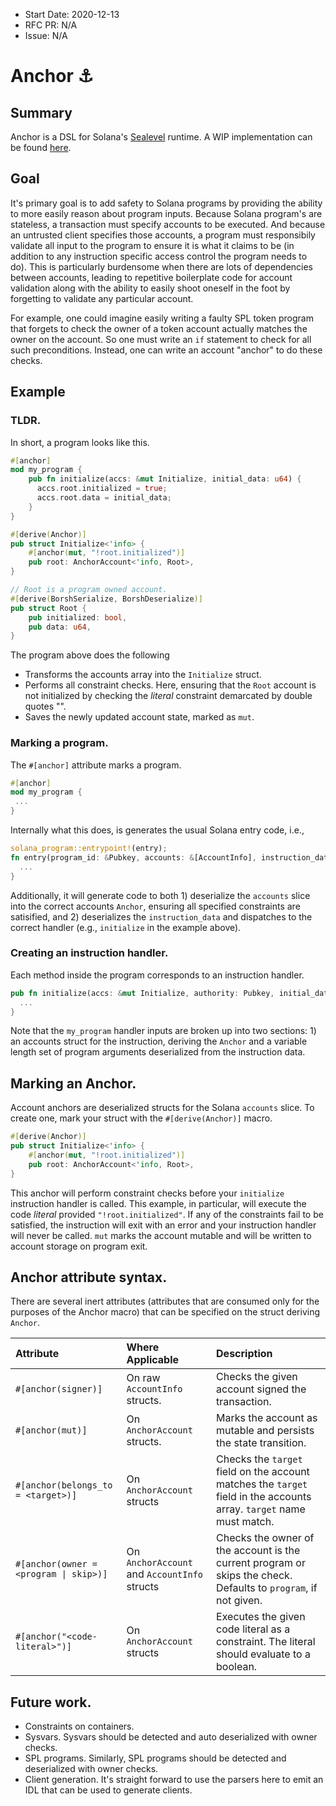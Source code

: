 - Start Date: 2020-12-13
- RFC PR: N/A
- Issue: N/A

# Anchor ⚓

## Summary

Anchor is a DSL for Solana's [Sealevel](https://medium.com/solana-labs/sealevel-parallel-processing-thousands-of-smart-contracts-d814b378192) runtime. A WIP implementation can be found [here](https://github.com/armaniferrante/serum-dex/tree/armani/anchor).

## Goal

It's primary goal is to add safety to Solana programs by providing the ability to more easily reason about program inputs. Because Solana program's are stateless, a transaction must specify accounts to be executed. And because an untrusted client specifies those accounts, a program must responsibily validate all input to the program to ensure it is what it claims to be (in addition to any instruction specific access control the program needs to do). This is particularly burdensome when there are lots of dependencies between accounts, leading to repetitive boilerplate code for account validation along with the ability to easily shoot oneself in the foot by forgetting to validate any particular account.

For example, one could imagine easily writing a faulty SPL token program that forgets to check the owner of a token account actually matches the owner on the account. So one must write an `if` statement to check for all such preconditions. Instead, one can write an account "anchor" to do these checks.

## Example

### TLDR.

In short, a program looks like this.

```rust
#[anchor]
mod my_program {
    pub fn initialize(accs: &mut Initialize, initial_data: u64) {
	  accs.root.initialized = true;
	  accs.root.data = initial_data;
    }
}

#[derive(Anchor)]
pub struct Initialize<'info> {
    #[anchor(mut, "!root.initialized")]
    pub root: AnchorAccount<'info, Root>,
}

// Root is a program owned account.
#[derive(BorshSerialize, BorshDeserialize)]
pub struct Root {
    pub initialized: bool,
    pub data: u64,
}
```

The program above does the following

* Transforms the accounts array into the `Initialize` struct.
* Performs all constraint checks. Here, ensuring that the `Root` account is not initialized
  by checking the *literal* constraint demarcated by double quotes "".
* Saves the newly updated account state, marked as `mut`.

### Marking a program.

The `#[anchor]` attribute marks a program.

```rust
#[anchor]
mod my_program {
 ...
}
```

Internally what this does, is generates the usual Solana entry code, i.e.,

```rust
solana_program::entrypoint!(entry);
fn entry(program_id: &Pubkey, accounts: &[AccountInfo], instruction_data: &[u8]) -> ProgramResult {
  ...
}
```

Additionally, it will generate code to both 1) deserialize the `accounts` slice into the correct accounts `Anchor`, ensuring all specified constraints are satisified, and 2) deserializes the `instruction_data` and dispatches to the correct handler (e.g., `initialize` in the example above).

### Creating an instruction handler.

Each method inside the program corresponds to an instruction handler.

```rust
pub fn initialize(accs: &mut Initialize, authority: Pubkey, initial_data: u64) {
  ...
}
```

Note that the `my_program` handler inputs are broken up into two sections: 1) an accounts struct for the instruction, deriving the `Anchor` and a variable length set of program arguments deserialized from the instruction data.

## Marking an Anchor.

Account anchors are deserialized structs for the Solana `accounts` slice. To create one, mark your struct with the `#[derive(Anchor)]` macro.

```rust
#[derive(Anchor)]
pub struct Initialize<'info> {
    #[anchor(mut, "!root.initialized")]
    pub root: AnchorAccount<'info, Root>,
}
```

This anchor will perform constraint checks before your `initialize` instruction handler is called. This example, in particular, will execute the code *literal* provided `"!root.initialized"`. If any of the constraints fail to be satisfied, the instruction will exit with an error and your instruction handler will never be called. `mut` marks the account mutable and will be written to account storage on program exit.

## Anchor attribute syntax.

There are several inert attributes (attributes that are consumed only for the purposes of the Anchor macro) that can be specified on the struct deriving `Anchor`.

| Attribute | Where Applicable | Description |
|:--|:--|:--|
| `#[anchor(signer)]` | On raw `AccountInfo` structs. | Checks the given account signed the transaction. |
| `#[anchor(mut)]` | On `AnchorAccount` structs. | Marks the account as mutable and persists the state transition. |
| `#[anchor(belongs_to = <target>)]` | On `AnchorAccount` structs | Checks the `target` field on the account matches the `target` field in the accounts array. `target` name must match. |
| `#[anchor(owner = <program \| skip>)]` | On `AnchorAccount` and `AccountInfo` structs | Checks the owner of the account is the current program or skips the check. Defaults to `program`, if not given. |
| `#[anchor("<code-literal>")]` | On `AnchorAccount` structs | Executes the given code literal as a constraint. The literal should evaluate to a boolean. |

## Future work.

* Constraints on containers.
* Sysvars. Sysvars should be detected and auto deserialized with owner checks.
* SPL programs. Similarly, SPL programs should be detected and deserialized with owner checks.
* Client generation. It's straight forward to use the parsers here to emit an IDL that can be used to generate clients.
